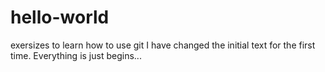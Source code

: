 # hello-world
exersizes to learn how to use git
I have changed the initial text for the first time. Everything is just begins...
